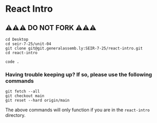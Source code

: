# React Intro

## ⚠️⚠️⚠️ DO NOT FORK ⚠️⚠️⚠️

```
cd Desktop
cd seir-7-25/unit-04
git clone git@git.generalassemb.ly:SEIR-7-25/react-intro.git
cd react-intro

code .
```

### Having trouble keeping up? If so, please use the following commands

```
git fetch --all
git checkout main
git reset --hard origin/main
```

The above commands will only function if you are in the `react-intro` directory.
